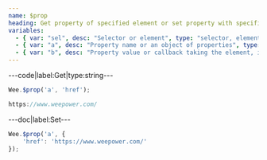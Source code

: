 ```yaml
---
name: $prop
heading: Get property of specified element or set property with specified value
variables:
  - { var: "sel", desc: "Selector or element", type: "selector, element", req: true }
  - { var: "a", desc: "Property name or an object of properties", type: "string, object", req: true }
  - { var: "b", desc: "Property value or callback taking the element, index, and existing property", type: "string, callback" }
---
```


---code|label:Get|type:string---

```javascript
Wee.$prop('a', 'href');
```

```javascript
https://www.weepower.com/
```

---doc|label:Set---

```javascript
Wee.$prop('a', {
    'href': 'https://www.weepower.com/'
});
```